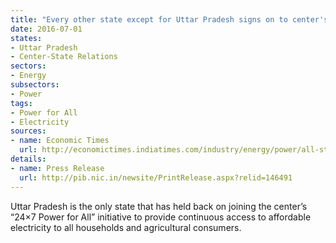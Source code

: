 ```yaml
---
title: "Every other state except for Uttar Pradesh signs on to center's '24X7 Power for All' initiative"
date: 2016-07-01
states:
- Uttar Pradesh
- Center-State Relations
sectors:
- Energy
subsectors:
- Power
tags:
- Power for All
- Electricity
sources:
- name: Economic Times
  url: http://economictimes.indiatimes.com/industry/energy/power/all-states/uts-barring-up-sign-24x7-power-for-all-plan/articleshow/52905425.cms
details:
- name: Press Release
  url: http://pib.nic.in/newsite/PrintRelease.aspx?relid=146491
---
```


Uttar Pradesh is the only state that has held back on joining the center’s “24×7 Power for All” initiative to provide continuous access to affordable electricity to all households and agricultural consumers.
